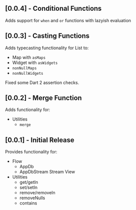 ## [0.0.4] - Conditional Functions
Adds support for `when` and `or` functions with lazyish evaluation

## [0.0.3] - Casting Functions

Adds typecasting functionality for List<dynamic> to:
* Map with `asMaps`
* Widget with `asWidgets`
* `nonNullMaps`
* `nonNullWidgets`

Fixed some Dart 2 assertion checks.

## [0.0.2] - Merge Function

Adds functionality for:
* Utilities
  * `merge`

## [0.0.1] - Initial Release

Provides functionality for:
* Flow
  * AppDb
  * AppDbStream Stream View
* Utilities
  * get/getIn
  * set/setIn
  * remove/removeIn
  * removeNulls
  * contains

